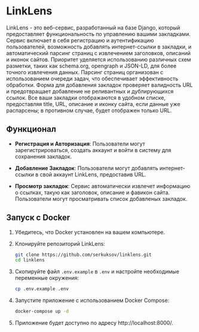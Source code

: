 # LinkLens

LinkLens - это веб-сервис, разработанный на базе Django, который предоставляет функциональность по управлению вашими закладками.
Сервис включает в себя регистрацию и аутентификацию пользователей, возможность добавлять
интернет-ссылки в закладки, и автоматический парсинг страниц с извлечением заголовков,
описаний и иконок сайтов. Приоритет уделяется использованию различных схем разметки,
таких как schema.org, opengraph и JSON-LD, для более точного извлечения данных.
Парсинг страниц организован с использованием очереди задач, что обеспечивает
эффективность обработки. Форма для добавления закладок проверяет валидность URL
и предотвращает добавление не реливантных и дублирующихся ссылок. Все ваши закладки отображаются в
удобном списке, предоставляя title, URL, описание и иконку сайта, если данные уже
распарсены; в противном случае, будет отображен только URL.

## Функционал

- **Регистрация и Авторизация**: Пользователи могут зарегистрироваться, создать аккаунт и войти в систему для сохранения закладок.

- **Добавление Закладок**: Пользователи могут добавлять интернет-ссылки в свой аккаунт LinkLens, предоставив URL.

- **Просмотр закладок**: Сервис автоматически извлечет информацию о ссылках, такую как заголовок, описание и фавикон сайта. Пользователи могут просматривать список добавленых закладок.

## Запуск с Docker

1. Убедитесь, что Docker установлен на вашем компьютере.

2. Клонируйте репозиторий LinkLens:

   ```bash
   git clone https://github.com/serkuksov/linklens.git
   cd linklens

3. Скопируйте файл `.env.example` в `.env` и настройте необходимые переменные окружения:
   ```bash
   cp .env.example .env

4. Запустите приложение с использованием Docker Compose:
   ```bash
   docker-compose up -d

5. Приложение будет доступно по адресу http://localhost:8000/.
